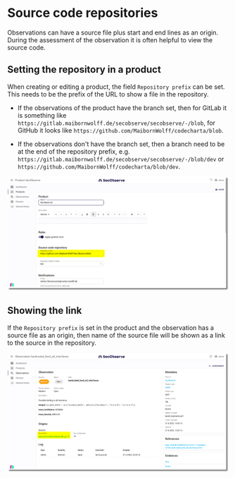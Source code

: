 # Source code repositories

Observations can have a source file plus start and end lines as an origin. During the assessment of the observation it is often helpful to view the source code.

## Setting the repository in a product

When creating or editing a product, the field `Repository prefix` can be set. This needs to be the prefix of the URL to show a file in the repository. 

* If the observations of the product have the branch set, then for GitLab it is something like `https://gitlab.maibornwolff.de/secobserve/secobserve/-/blob`, for GitHub it looks like `https://github.com/MaibornWolff/codecharta/blob`. 

* If the observations don't have the branch set, then a branch need to be at the end of the repository prefix, e.g. `https://gitlab.maibornwolff.de/secobserve/secobserve/-/blob/dev` or `https://github.com/MaibornWolff/codecharta/blob/dev`.

![Repository integration](../assets/images/screenshot_repository_1.png)

## Showing the link 

If the `Repository prefix` is set in the product and the observation has a source file as an origin, then name of the source file will be shown as a link to the source in the repository.

![Source file link](../assets/images/screenshot_repository_2.png)
